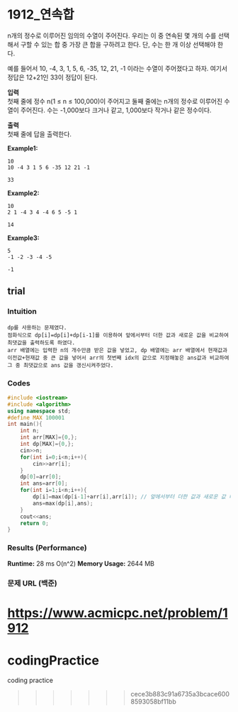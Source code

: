 # 1912_연속합 

n개의 정수로 이루어진 임의의 수열이 주어진다. 우리는 이 중 연속된 몇 개의 수를 선택해서 구할 수 있는 합 중 가장 큰 합을 구하려고 한다. 단, 수는 한 개 이상 선택해야 한다.

예를 들어서 10, -4, 3, 1, 5, 6, -35, 12, 21, -1 이라는 수열이 주어졌다고 하자. 여기서 정답은 12+21인 33이 정답이 된다.    

**입력**  
첫째 줄에 정수 n(1 ≤ n ≤ 100,000)이 주어지고 둘째 줄에는 n개의 정수로 이루어진 수열이 주어진다. 수는 -1,000보다 크거나 같고, 1,000보다 작거나 같은 정수이다.

**출력**  
첫째 줄에 답을 출력한다.

**Example1:**   
```
10
10 -4 3 1 5 6 -35 12 21 -1

33
```

**Example2:**   
```
10
2 1 -4 3 4 -4 6 5 -5 1

14
```

**Example3:**   
```
5
-1 -2 -3 -4 -5

-1
```

## trial
### Intuition
```
dp를 사용하는 문제였다.
점화식으로 dp[i]=dp[i]+dp[i-1]를 이용하여 앞에서부터 더한 값과 새로운 값을 비교하여 최댓값을 출력하도록 하였다.
arr 배열에는 입력한 n의 개수만큼 받은 값을 넣었고, dp 배열에는 arr 배열에서 현재값과 이전값+현재값 중 큰 값을 넣어서 arr의 첫번째 idx의 값으로 지정해놓은 ans값과 비교하여 그 중 최댓값으로 ans 값을 갱신시켜주었다.

```

### Codes  
```cpp
#include <iostream>
#include <algorithm>
using namespace std;
#define MAX 100001
int main(){
    int n;
    int arr[MAX]={0,};
    int dp[MAX]={0,};
    cin>>n;
    for(int i=0;i<n;i++){
        cin>>arr[i];
    }
    dp[0]=arr[0];
    int ans=arr[0];
    for(int i=1;i<n;i++){
        dp[i]=max(dp[i-1]+arr[i],arr[i]); // 앞에서부터 더한 값과 새로운 값 비교
        ans=max(dp[i],ans);
    }
    cout<<ans;
    return 0;
}
```
### Results (Performance)  
**Runtime:**  28 ms O(n^2)
**Memory Usage:** 	2644 MB  


### 문제 URL (백준)  
https://www.acmicpc.net/problem/1912
=======
# codingPractice
coding practice
>>>>>>> cece3b883c91a6735a3bcace6008593058bf11bb
